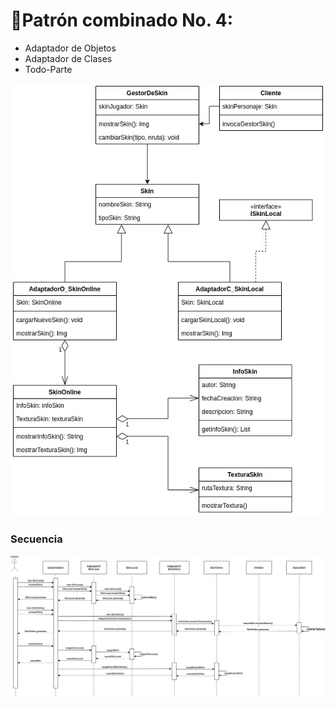 # 🎨Patrón combinado No. 4: 
- Adaptador de Objetos
- Adaptador de Clases
- Todo-Parte

![imagen4](https://raw.githubusercontent.com/TanZng/patrones-combinados/main/4-Patron/diagramas/4PatronCombinado.jpg)

### Secuencia

![secuencia4](https://raw.githubusercontent.com/TanZng/patrones-combinados/main/4-Patron/diagramas/4DiagramaSecuencia.drawio.png)
